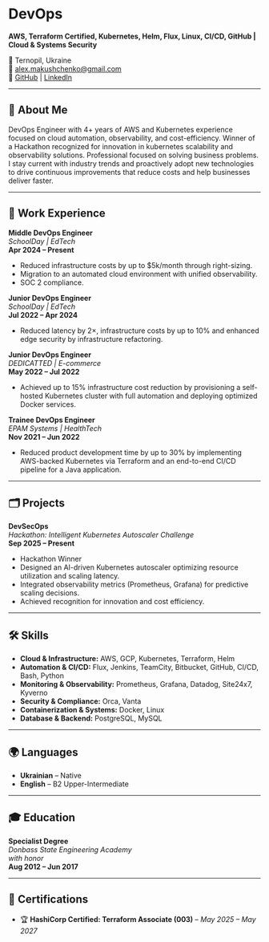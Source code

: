 # DevOps
**AWS, Terraform Certified, Kubernetes, Helm, Flux, Linux, CI/CD, GitHub | Cloud & Systems Security**

📍 Ternopil, Ukraine  
📧 [alex.makushchenko@gmail.com](mailto:alex.makushchenko@gmail.com)  
🔗 [GitHub](https://github.com/Makushchenko) | [LinkedIn](https://www.linkedin.com/in/oleksandr-makushchenko/)

---

## 📰 About Me

DevOps Engineer with 4+ years of AWS and Kubernetes experience focused on cloud automation, observability, and cost-efficiency. Winner of a Hackathon recognized for innovation in kubernetes scalability and observability solutions.
Professional focused on solving business problems. I stay current with industry trends and proactively adopt new technologies to drive continuous improvements that reduce costs and help businesses deliver faster.

---

## 💼 Work Experience

**Middle DevOps Engineer**  
_SchoolDay | EdTech_  
**Apr 2024 – Present**  
- Reduced infrastructure costs by up to $5k/month through right-sizing.
- Migration to an automated cloud environment with unified observability.
- SOC 2 compliance.

**Junior DevOps Engineer**  
_SchoolDay | EdTech_  
**Jul 2022 – Apr 2024**  
- Reduced latency by 2×, infrastructure costs by up to 10% and enhanced edge security by infrastructure refactoring.

**Junior DevOps Engineer**  
_DEDICATTED | E-commerce_  
**May 2022 – Jul 2022**  
- Achieved up to 15% infrastructure cost reduction by provisioning a self-hosted Kubernetes cluster with full automation and deploying optimized Docker services.

**Trainee DevOps Engineer**  
_EPAM Systems | HealthTech_  
**Nov 2021 – Jun 2022**  
- Reduced product development time by up to 30% by implementing AWS-backed Kubernetes via Terraform and an end-to-end CI/CD pipeline for a Java application.

---

## 🗂 Projects

**DevSecOps**  
_Hackathon: Intelligent Kubernetes Autoscaler Challenge_  
**Sep 2025 – Present**
- Hackathon Winner
- Designed an AI-driven Kubernetes autoscaler optimizing resource utilization and scaling latency.
- Integrated observability metrics (Prometheus, Grafana) for predictive scaling decisions.
- Achieved recognition for innovation and cost efficiency.
  
---

## 🛠️ Skills
- **Cloud & Infrastructure:** AWS, GCP, Kubernetes, Terraform, Helm
- **Automation & CI/CD:** Flux, Jenkins, TeamCity, Bitbucket, GitHub, CI/CD, Bash, Python
- **Monitoring & Observability:** Prometheus, Grafana, Datadog, Site24x7, Kyverno
- **Security & Compliance:** Orca, Vanta
- **Containerization & Systems:** Docker, Linux
- **Database & Backend:** PostgreSQL, MySQL

---

## 🌍 Languages

- **Ukrainian** – Native  
- **English** – B2 Upper-Intermediate

---

## 🎓 Education

**Specialist Degree**  
_Donbass State Engineering Academy_  
*with honor*  
**Aug 2012 – Jun 2017**

---

## 📜 Certifications

- 🏆 **HashiCorp Certified: Terraform Associate (003)** – *May 2025 – May 2027*  
